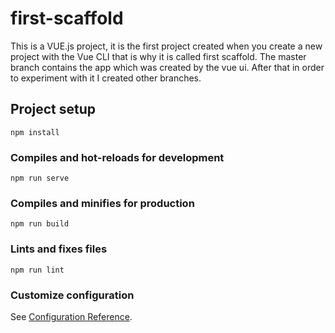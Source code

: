 # first-scaffold
This is a VUE.js project, it is the first project created when you create a new project with the Vue CLI that is why it is called first scaffold. The master branch contains the app which was created by the vue ui. After that in order to experiment with it I created other branches.

## Project setup
```
npm install
```

### Compiles and hot-reloads for development
```
npm run serve
```

### Compiles and minifies for production
```
npm run build
```

### Lints and fixes files
```
npm run lint
```

### Customize configuration
See [Configuration Reference](https://cli.vuejs.org/config/).
